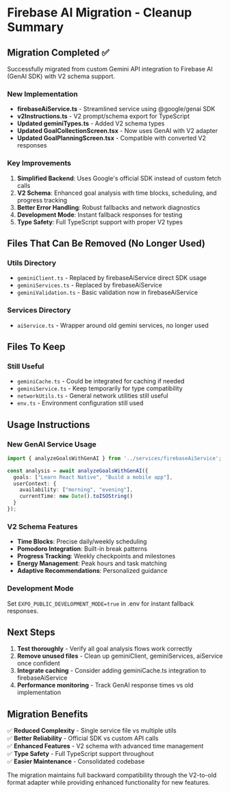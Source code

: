 # Firebase AI Migration - Cleanup Summary

## Migration Completed ✅

Successfully migrated from custom Gemini API integration to Firebase AI (GenAI SDK) with V2 schema support.

### New Implementation
- **firebaseAiService.ts** - Streamlined service using @google/genai SDK
- **v2Instructions.ts** - V2 prompt/schema export for TypeScript
- **Updated geminiTypes.ts** - Added V2 schema types
- **Updated GoalCollectionScreen.tsx** - Now uses GenAI with V2 adapter
- **Updated GoalPlanningScreen.tsx** - Compatible with converted V2 responses

### Key Improvements
1. **Simplified Backend**: Uses Google's official SDK instead of custom fetch calls
2. **V2 Schema**: Enhanced goal analysis with time blocks, scheduling, and progress tracking  
3. **Better Error Handling**: Robust fallbacks and network diagnostics
4. **Development Mode**: Instant fallback responses for testing
5. **Type Safety**: Full TypeScript support with proper V2 types

## Files That Can Be Removed (No Longer Used)

### Utils Directory
- `geminiClient.ts` - Replaced by firebaseAiService direct SDK usage
- `geminiServices.ts` - Replaced by firebaseAiService  
- `geminiValidation.ts` - Basic validation now in firebaseAiService

### Services Directory  
- `aiService.ts` - Wrapper around old gemini services, no longer used

## Files To Keep

### Still Useful
- `geminiCache.ts` - Could be integrated for caching if needed
- `geminiService.ts` - Keep temporarily for type compatibility
- `networkUtils.ts` - General network utilities still useful
- `env.ts` - Environment configuration still used

## Usage Instructions

### New GenAI Service Usage
```typescript
import { analyzeGoalsWithGenAI } from '../services/firebaseAiService';

const analysis = await analyzeGoalsWithGenAI({
  goals: ["Learn React Native", "Build a mobile app"],
  userContext: {
    availability: ["morning", "evening"],
    currentTime: new Date().toISOString()
  }
});
```

### V2 Schema Features
- **Time Blocks**: Precise daily/weekly scheduling
- **Pomodoro Integration**: Built-in break patterns  
- **Progress Tracking**: Weekly checkpoints and milestones
- **Energy Management**: Peak hours and task matching
- **Adaptive Recommendations**: Personalized guidance

### Development Mode
Set `EXPO_PUBLIC_DEVELOPMENT_MODE=true` in .env for instant fallback responses.

## Next Steps

1. **Test thoroughly** - Verify all goal analysis flows work correctly
2. **Remove unused files** - Clean up geminiClient, geminiServices, aiService once confident
3. **Integrate caching** - Consider adding geminiCache.ts integration to firebaseAiService
4. **Performance monitoring** - Track GenAI response times vs old implementation

## Migration Benefits

✅ **Reduced Complexity** - Single service file vs multiple utils  
✅ **Better Reliability** - Official SDK vs custom API calls  
✅ **Enhanced Features** - V2 schema with advanced time management  
✅ **Type Safety** - Full TypeScript support throughout  
✅ **Easier Maintenance** - Consolidated codebase  

The migration maintains full backward compatibility through the V2-to-old format adapter while providing enhanced functionality for new features.